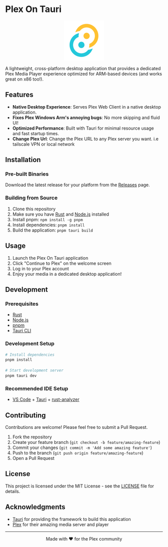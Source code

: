 # Plex On Tauri

<p align="center">
  <img src="src-tauri/icons/128x128.png" alt="PlexOnTauri Logo" width="128" height="128">
</p>

A lightweight, cross-platform desktop application that provides a dedicated Plex Media Player experience optimized for ARM-based devices (and works great on x86 too!).

## Features

- **Native Desktop Experience**: Serves Plex Web Client in a native desktop application.
- **Fixes Plex Windows Arm's annoying bugs**: No more skipping and fluid UI!
- **Optimized Performance**: Built with Tauri for minimal resource usage and fast startup times.
- **Change Plex Url**: Change the Plex URL to any Plex server you want. i.e tailscale VPN or local network

## Installation

### Pre-built Binaries

Download the latest release for your platform from the [Releases](https://github.com/yourusername/plexontauri/releases) page.

### Building from Source

1. Clone this repository
2. Make sure you have [Rust](https://www.rust-lang.org/tools/install) and [Node.js](https://nodejs.org/) installed
3. Install pnpm: `npm install -g pnpm`
4. Install dependencies: `pnpm install`
5. Build the application: `pnpm tauri build`

## Usage

1. Launch the Plex On Tauri application
2. Click "Continue to Plex" on the welcome screen
3. Log in to your Plex account
4. Enjoy your media in a dedicated desktop application!

## Development

### Prerequisites

- [Rust](https://www.rust-lang.org/tools/install)
- [Node.js](https://nodejs.org/)
- [pnpm](https://pnpm.io/installation)
- [Tauri CLI](https://tauri.app/v1/guides/getting-started/prerequisites)

### Development Setup

```bash
# Install dependencies
pnpm install

# Start development server
pnpm tauri dev
```
### Recommended IDE Setup

- [VS Code](https://code.visualstudio.com/) + [Tauri](https://marketplace.visualstudio.com/items?itemName=tauri-apps.tauri-vscode) + [rust-analyzer](https://marketplace.visualstudio.com/items?itemName=rust-lang.rust-analyzer)

## Contributing

Contributions are welcome! Please feel free to submit a Pull Request.

1. Fork the repository
2. Create your feature branch (`git checkout -b feature/amazing-feature`)
3. Commit your changes (`git commit -m 'Add some amazing feature'`)
4. Push to the branch (`git push origin feature/amazing-feature`)
5. Open a Pull Request

## License

This project is licensed under the MIT License - see the [LICENSE](LICENSE) file for details.

## Acknowledgments

- [Tauri](https://tauri.app/) for providing the framework to build this application
- [Plex](https://www.plex.tv/) for their amazing media server and player

---

<p align="center">
  Made with ❤️ for the Plex community
</p>
